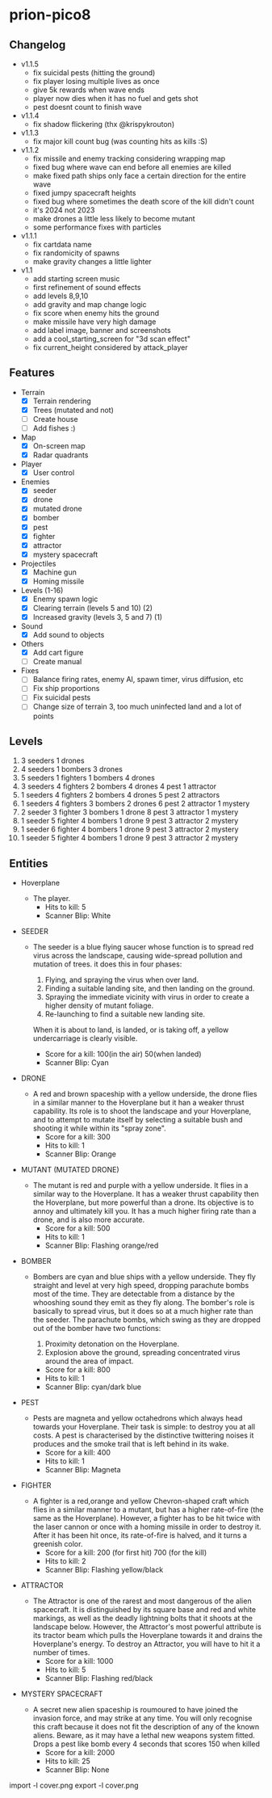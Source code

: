 # prion-pico8

## Changelog 
- v1.1.5
  - fix suicidal pests (hitting the ground)
  - fix player losing multiple lives as once
  - give 5k rewards when wave ends
  - player now dies when it has no fuel and gets shot
  - pest doesnt count to finish wave
- v1.1.4
  - fix shadow flickering (thx @krispykrouton)
- v1.1.3
  - fix major kill count bug (was counting hits as kills :S)
- v1.1.2
  - fix missile and enemy tracking considering wrapping map
  - fixed bug where wave can end before all enemies are killed
  - make fixed path ships only face a certain direction for the entire wave
  - fixed jumpy spacecraft heights
  - fixed bug where sometimes the death score of the kill didn't count
  - it's 2024 not 2023
  - make drones a little less likely to become mutant
  - some performance fixes with particles
- v1.1.1
  - fix cartdata name
  - fix randomicity of spawns
  - make gravity changes a little lighter
- v1.1
  - add starting screen music
  - first refinement of sound effects
  - add levels 8,9,10
  - add gravity and map change logic
  - fix score when enemy hits the ground
  - make missile have very high damage
  - add label image, banner and screenshots
  - add a cool_starting_screen for "3d scan effect"
  - fix current_height considered by attack_player 

## Features

- Terrain
  - [x] Terrain rendering
  - [x] Trees (mutated and not)
  - [ ] Create house
  - [ ] Add fishes :)
- Map
  - [x] On-screen map
  - [x] Radar quadrants
- Player
  - [x] User control
- Enemies
  - [x] seeder
  - [x] drone
  - [x] mutated drone 
  - [x] bomber 
  - [x] pest 
  - [x] fighter 
  - [x] attractor
  - [x] mystery spacecraft 
- Projectiles
  - [x] Machine gun
  - [x] Homing missile
- Levels (1-16)
  - [x] Enemy spawn logic
  - [x] Clearing terrain (levels 5 and 10) (2)
  - [x] Increased gravity (levels 3, 5 and 7) (1)
- Sound 
  - [x] Add sound to objects
- Others
  - [x] Add cart figure
  - [ ] Create manual
- Fixes
  - [ ] Balance firing rates, enemy AI, spawn timer, virus diffusion, etc
  - [ ] Fix ship proportions
  - [ ] Fix suicidal pests
  - [ ] Change size of terrain 3, too much uninfected land and a lot of points

## Levels

1. 3 seeders                      1 drones
2. 4 seeders            1 bombers 3 drones
3. 5 seeders 1 fighters 1 bombers 4 drones
4. 3 seeders 4 fighters 2 bombers 4 drones 4 pest 1 attractor
5. 1 seeders 4 fighters 2 bombers 4 drones 5 pest 2 attractors
6. 1 seeders 4 fighters 3 bombers 2 drones 6 pest 2 attractor 1 mystery
7. 2 seeder  3 fighter  3 bombers 1 drone  8 pest 3 attractor 1 mystery
8. 1 seeder  5 fighter  4 bombers 1 drone  9 pest 3 attractor 2 mystery
9. 1 seeder  6 fighter  4 bombers 1 drone  9 pest 3 attractor 2 mystery
10. 1 seeder  5 fighter  4 bombers 1 drone  9 pest 3 attractor 2 mystery

## Entities

- Hoverplane 
  - The player.
    - Hits to kill: 5
    - Scanner Blip: White

- SEEDER
  - The seeder is a blue flying saucer whose function is to spread red virus across
    the landscape, causing wide-spread pollution and mutation of trees. it does
    this in four phases:

      1.	Flying, and spraying the virus when over land.
      2.	Finding a suitable landing site, and then landing on the
                    ground.
      3.	Spraying the immediate vicinity with virus in order to create a
                    higher density of mutant foliage.
      4.	Re-launching to find a suitable new landing site.

    When it is about to land, is landed, or is taking off, a yellow undercarriage
    is clearly visible.

    - Score for a kill:	100(in the air) 50(when landed)
    - Scanner Blip:	Cyan

- DRONE
  - A red and brown spaceship with a yellow underside, the drone flies in a similar
manner to the Hoverplane but it han a weaker thrust capability. Its role is to shoot the landscape and your Hoverplane, and to attempt to
mutate itself by selecting a suitable bush and shooting it while within its
"spray zone".
    - Score for a kill:		300
    - Hits to kill: 1
    - Scanner Blip:     		Orange


- MUTANT (MUTATED DRONE)
  - The mutant is red and purple with a yellow underside. It flies in a similar way
  to the Hoverplane. It has a weaker thrust capability then the Hoverplane, but
  more powerful than a drone. Its objective is to annoy and ultimately kill you. It has a much higher firing
  rate than a drone, and is also more accurate.
    - Score for a kill:		500
    - Hits to kill: 1
    - Scanner Blip:			Flashing orange/red


- BOMBER
  - Bombers are cyan and blue ships with a yellow underside. They fly straight and
  level at very high speed, dropping parachute bombs most of the time. They are
  detectable from a distance by the whooshing sound they emit as they fly along. The bomber's role is basically to spread virus, but it does so at a much higher
  rate than the seeder. The parachute bombs, which swing as they are dropped out of the bomber have two
  functions:

    1. Proximity detonation on the Hoverplane.
    2. Explosion above the ground, spreading concentrated virus around
                  the area of impact.

    - Score for a kill:		800
    - Hits to kill: 1
    - Scanner Blip:			cyan/dark blue


- PEST
  - Pests are magneta and yellow octahedrons which always head towards your
  Hoverplane. Their task is simple: to destroy you at all costs. A pest is
  characterised by the distinctive twittering noises it produces and the smoke
  trail that is left behind in its wake.
    - Score for a kill:		400
    - Hits to kill: 1
    - Scanner Blip: Magneta


- FIGHTER
  - A fighter is a red,orange and yellow Chevron-shaped craft which flies in a
  similar manner to a mutant, but has a higher rate-of-fire (the same as the
  Hoverplane). However, a fighter has to be hit twice with the laser cannon or
  once with a homing missile in order to destroy it. After it has been hit once,
  its rate-of-fire is halved, and it turns a greenish color.
    - Score for a kill:		200 (for first hit) 700 (for the kill)
    - Hits to kill: 2
    - Scanner Blip:			Flashing yellow/black

- ATTRACTOR
  - The Attractor is one of the rarest and most dangerous of the alien spacecraft.
  It is distinguished by its square base and red and white markings, as well as
  the deadly lightning bolts that it shoots at the landscape below. However, the
  Attractor's most powerful attribute is its tractor beam which pulls the
  Hoverplane towards it and drains the Hoverplane's energy. To destroy an
  Attractor, you will have to hit it a number of times.
    - Score for a kill:		1000
    - Hits to kill: 5
    - Scanner Blip:	Flashing red/black


- MYSTERY SPACECRAFT
  - A secret new alien spaceship is roumoured to have joined the invasion force,
  and may strike at any time. You will only recognise this craft because it does
  not fit the description of any of the known aliens. Beware, as it may have a
  lethal new weapons system fitted. Drops a pest like bomb every 4 seconds that scores 150 when killed
    - Score for a kill:		2000
    - Hits to kill: 25
    - Scanner Blip:	None


import -l cover.png
export -l cover.png
